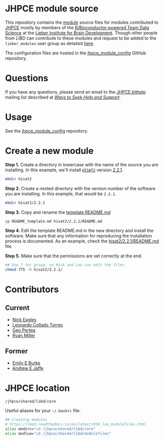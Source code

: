 # JHPCE module source

This repository contains the [module](https://lmod.readthedocs.io/) source files for modules contributed to [JHPCE](https://jhpce.jhu.edu/) mostly by members of the [R/Bioconductor-powered Team Data Science](https://lcolladotor.github.io) at the [Lieber Institute for Brain Development](https://www.libd.org/). Though other people from LIBD can contribute to these modules and request to be added to the `lieber_modules` user group as detailed [here](https://github.com/LieberInstitute/jhpce_module_config?tab=readme-ov-file#lieber_modules-membership-rules).

The configuration files are hosted in the [jhpce_module_config](https://github.com/LieberInstitute/jhpce_module_config) GitHub repository.

# Questions

If you have any questions, please send an email to the [JHPCE bithelp](mailto:bithelp@lists.johnshopkins.edu) mailing list described at [_Ways to Seek Help and Support_](https://jhpce.jhu.edu/help/help-basics/#ways-to-seek-help-and-support).

# Usage

See the [jhpce_module_config](https://github.com/LieberInstitute/jhpce_module_config#usage) repository.

# Create a new module

__Step 1.__ Create a directory in lowercase with the name of the source you are installing. In this example, we'll install [`HISAT2`](https://daehwankimlab.github.io/hisat2/) version [2.2.1](https://github.com/DaehwanKimLab/hisat2/archive/refs/tags/v2.2.1.tar.gz).

```bash
mkdir hisat2
```

__Step 2.__ Create a nested directory with the version number of the software you are installing. In this example, that would be `2.2.1`.

```bash
mkdir hisat2/2.2.1
```

__Step 3.__ Copy and rename the [template README.md](README_template.md)

```bash
cp README_template.md hisat2/2.2.1/README.md
```

__Step 4.__ Edit the template README.md in the new directory and install the software. Make sure that any information for reproducing the installation process is documented. As an example, check the [hisat2/2.2.1/README.md](hisat2/2.2.1/README.md) file.

__Step 5.__ Make sure that the permissions are set correctly at the end.

```bash
## Use 7 for group: so Nick and Leo can edit the files
chmod 775 -R hisat2/2.2.1/
```


# Contributors

## Current

- [Nick Eagles](https://nick-eagles.github.io/)
- [Leonardo Collado Torres](http://lcolladotor.github.io)
- [Geo Pertea](https://github.com/gpertea)
- [Ryan Miller](https://github.com/RyAMiller)

## Former

- [Emily E Burke](https://github.com/emilyburke)
- [Andrew E Jaffe](http://aejaffe.com/)

# JHPCE location

`/jhpce/shared/libd/core`

Useful aliases for your `~/.bashrc` file:

```bash
## Creating modules
# https://lmod.readthedocs.io/en/latest/050_lua_modulefiles.html
alias modsrc="cd /jhpce/shared/libd/core"
alias modlua="cd /jhpce/shared/libd/modulefiles"
```
